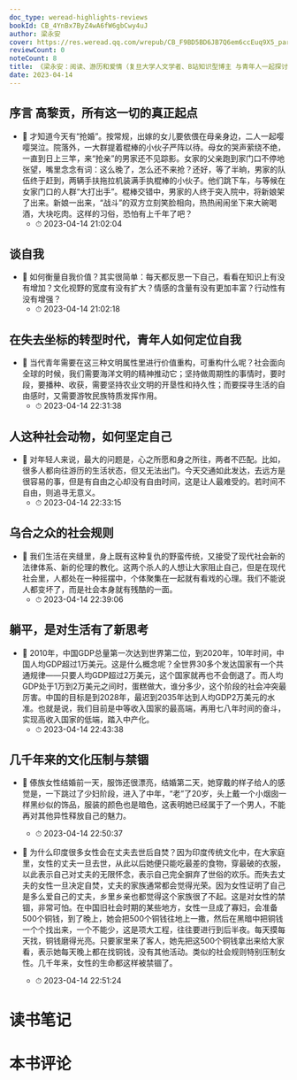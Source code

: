 ```yaml
---
doc_type: weread-highlights-reviews
bookId: CB_4YnBx7ByZ4wA6fW6gbCwy4uJ
author: 梁永安
cover: https://res.weread.qq.com/wrepub/CB_F9BD5BD6JB7Q6em6ccEuq9X5_parsecover
reviewCount: 0
noteCount: 8
title: 《梁永安：阅读、游历和爱情（复旦大学人文学者、B站知识型博主 与青年人一起探讨社会转型时代该怎样生活）》
date: 2023-04-14
---
```



## 序言 高黎贡，所有这一切的真正起点


- 📌 才知道今天有“抢婚”。按常规，出嫁的女儿要依偎在母亲身边，二人一起嘤嘤哭泣。院落外，一大群提着棍棒的小伙子严阵以待。母女的哭声萦绕不绝，一直到日上三竿，来“抢亲”的男家还不见踪影。女家的父亲跑到家门口不停地张望，嘴里念念有词：这么晚了，怎么还不来抢？还好，等了半晌，男家的队伍终于赶到，两辆手扶拖拉机装满手执棍棒的小伙子。他们跳下车，与等候在女家门口的人群“大打出手”。棍棒交错中，男家的人终于突入院中，将新娘架了出来。新娘一出来，“战斗”的双方立刻笑脸相向，热热闹闹坐下来大碗喝酒，大块吃肉。这样的习俗，恐怕有上千年了吧？ 
    - ⏱ 2023-04-14 21:02:04 
## 谈自我


- 📌 如何衡量自我价值？其实很简单：每天都反思一下自己，看看在知识上有没有增加？文化视野的宽度有没有扩大？情感的含量有没有更加丰富？行动性有没有增强？ 
    - ⏱ 2023-04-14 21:02:18 
## 在失去坐标的转型时代，青年人如何定位自我


- 📌 当代青年需要在这三种文明属性里进行价值重构，可重构什么呢？社会面向全球的时候，我们需要海洋文明的精神推动它；坚持做周期性的事情时，要时段，要播种、收获，需要坚持农业文明的开垦性和持久性；而要探寻生活的自由感时，又需要游牧民族特质发挥作用。 
    - ⏱ 2023-04-14 22:31:38 
## 人这种社会动物，如何坚定自己


- 📌 对年轻人来说，最大的问题是，心之所愿和身之所往，两者不匹配。比如，很多人都向往游历的生活状态，但又无法出门。今天交通如此发达，去远方是很容易的事，但是有自由之心却没有自由时间，这是让人最难受的。若时间不自由，则追寻无意义。 
    - ⏱ 2023-04-14 22:33:15 
## 乌合之众的社会规则


- 📌 我们生活在夹缝里，身上既有这种复仇的野蛮传统，又接受了现代社会新的法律体系、新的伦理的教化。这两个杀人的人想让大家阻止自己，但是在现代社会里，人都处在一种摇摆中，个体聚集在一起就有看戏的心理。我们不能说人都变坏了，而是社会本身就有残酷的一面。 
    - ⏱ 2023-04-14 22:39:06 
## 躺平，是对生活有了新思考


- 📌 2010年，中国GDP总量第一次达到世界第二位，到2020年，10年时间，中国人均GDP超过1万美元。这是什么概念呢？全世界30多个发达国家有一个共通规律——只要人均GDP超过2万美元，这个国家就再也不会倒退了。而人均GDP处于1万到2万美元之间时，蛋糕做大，谁分多少，这个阶段的社会冲突最厉害。中国的目标是到2028年，最迟到2035年达到人均GDP2万美元的水准。也就是说，我们目前是中等收入国家的最高端，再用七八年时间的奋斗，实现高收入国家的低端，踏入中产化。 
    - ⏱ 2023-04-14 22:43:38 
## 几千年来的文化压制与禁锢


- 📌 傣族女性结婚前一天，服饰还很漂亮，结婚第二天，她穿戴的样子给人的感觉是，一下跳过了少妇阶段，进入了中年，“老”了20岁，头上戴一个小烟囱一样黑纱似的饰品，服装的颜色也是暗色，这表明她已经属于了一个男人，不能再对其他异性释放自己的魅力。 
    - ⏱ 2023-04-14 22:50:37 

- 📌 为什么印度很多女性会在丈夫去世后自焚？因为印度传统文化中，在大家庭里，女性的丈夫一旦去世，从此以后她便只能吃最差的食物，穿最破的衣服，以此表示自己对丈夫的无限怀念，表示自己完全摒弃了世俗的欢乐。而失去丈夫的女性一旦决定自焚，丈夫的家族通常都会觉得光荣。因为女性证明了自己是多么爱自己的丈夫，乡里乡亲也都觉得这个家族很了不起。这是对女性的禁锢，非常可怕。在中国旧社会时期的某些地方，女性一旦成了寡妇，会准备500个铜钱，到了晚上，她会把500个铜钱往地上一撒，然后在黑暗中把铜钱一个个找出来，一个不能少，这是项大工程，往往要进行到后半夜。每天摸每天找，铜钱磨得光亮。只要家里来了客人，她先把这500个铜钱拿出来给大家看，表示她每天晚上都在找铜钱，没有其他活动。类似的社会规则特别压制女性。几千年来，女性的生命都这样被禁锢了。 
    - ⏱ 2023-04-14 22:51:24 

# 读书笔记


# 本书评论
